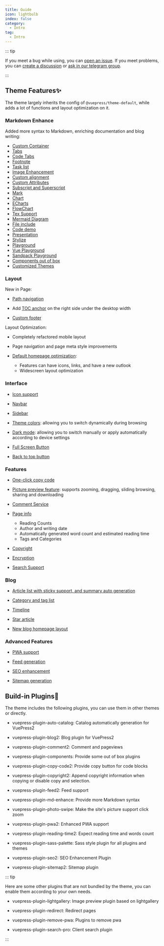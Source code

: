 ```yaml
---
title: Guide
icon: lightbulb
index: false
category:
  - Intro
tag:
  - Intro
---
```


::: tip

If you meet a bug while using, you can [open an issue](https://github.com/vuepress-theme-hope/vuepress-theme-hope/issues). If you meet problems, you can [create a discussion](https://github.com/orgs/vuepress-theme-hope/discussions) or [ask in our telegram group](https://t.me/vuepressthemehope).

:::

## Theme Features✨

The theme largely inherits the config of `@vuepress/theme-default`, while adds a lot of functions and layout optimization on it.

<!-- more -->

### Markdown Enhance

Added more syntax to Markdown, enriching documentation and blog writing:

- [Custom Container](markdown/container.md)
- [Tabs](markdown/tabs.md)
- [Code Tabs](markdown/code-tabs.md)
- [Footnote](markdown/footnote.md)
- [Task list](markdown/tasklist.md)
- [Image Enhancement](markdown/image.md)
- [Custom alignment](markdown/align.md)
- [Custom Attributes](markdown/attrs.md)
- [Subscript and Superscript](markdown/sup-sub.md)
- [Mark](markdown/mark.md)
- [Chart](markdown/chart.md)
- [ECharts](markdown/echarts.md)
- [FlowChart](markdown/flowchart.md)
- [Tex Support](markdown/tex.md)
- [Mermaid Diagram](markdown/mermaid.md)
- [File include](markdown/include.md)
- [Code demo](markdown/demo.md)
- [Presentation](markdown/revealjs.md)
- [Stylize](markdown/stylize.md)
- [Playground](markdown/playground.md)
- [Vue Playground](markdown/vue-playground.md)
- [Sandpack Playground](markdown/sandpack.md)
- [Components out of box](markdown/components.md)
- [Customized Themes](interface/code-theme.md)

### Layout

New in Page:

- [Path navigation](layout/breadcrumb.md)

- Add [TOC anchor](layout/page.md#header-list) on the right side under the desktop width

- [Custom footer](layout/footer.md)

Layout Optimization:

- Completely refactored mobile layout
- Page navigation and page meta style improvements
- [Default homepage optimization](layout/home.md):

  - Features can have icons, links, and have a new outlook
  - Widescreen layout optimization

### Interface

- [Icon support](interface/icon.md)

- [Navbar](layout/navbar.md)

- [Sidebar](layout/sidebar.md)

- [Theme colors](interface/theme-color.md): allowing you to switch dynamically during browsing

- [Dark mode](interface/darkmode.md): allowing you to switch manually or apply automatically according to device settings

- [Full Screen Button](interface/others.md#fullscreen-button)

- [Back to top button](interface/others.md#back-to-top-button)

### Features

- [One-click copy code](feature/copy-code.md)

- [Picture preview feature](feature/photo-swipe.md): supports zooming, dragging, sliding browsing, sharing and downloading

- [Comment Service](feature/comment.md)

- [Page info](feature/page-info.md)

  - Reading Counts
  - Author and writing date
  - Automatically generated word count and estimated reading time
  - Tags and Categories

- [Copyright](feature/copyright.md)

- [Encryption](feature/encrypt.md)

- [Search Support](feature/search.md)

### Blog

- [Article list with sticky support, and summary auto generation](blog/intro.md)

- [Category and tag list](blog/category-and-tags.md)

- [Timeline](blog/timeline.md)

- [Star article](blog/article.md)

- [New blog homepage layout](blog/home.md)

### Advanced Features

- [PWA support](advanced/pwa.md)

- [Feed generation](advanced/feed.md)

- [SEO enhancement](advanced/seo.md)

- [Sitemap generation](advanced/sitemap.md)

## Build-in Plugins🧩

The theme includes the following plugins, you can use them in other themes or directly.

- <ProjectLink name="auto-catalog">vuepress-plugin-auto-catalog</ProjectLink>: Catalog automatically generation for VuePress2

- <ProjectLink name="blog2">vuepress-plugin-blog2</ProjectLink>: Blog plugin for VuePress2

- <ProjectLink name="comment2">vuepress-plugin-comment2</ProjectLink>: Comment and pageviews

- <ProjectLink name="components">vuepress-plugin-components</ProjectLink>: Provide some out of box plugins

- <ProjectLink name="copy-code2">vuepress-plugin-copy-code2</ProjectLink>: Provide copy button for code blocks

- <ProjectLink name="copyright2">vuepress-plugin-copyright2</ProjectLink>: Append copyright information when copying or disable copy and selection.

- <ProjectLink name="feed2">vuepress-plugin-feed2</ProjectLink>: Feed support

- <ProjectLink name="md-enhance">vuepress-plugin-md-enhance</ProjectLink>: Provide more Markdown syntax

- <ProjectLink name="photo-swipe">vuepress-plugin-photo-swipe</ProjectLink>: Make the site's picture support click zoom

- <ProjectLink name="pwa2">vuepress-plugin-pwa2</ProjectLink>: Enhanced PWA support

- <ProjectLink name="reading-time2">vuepress-plugin-reading-time2</ProjectLink>: Expect reading time and words count

- <ProjectLink name="sass-palette">vuepress-plugin-sass-palette</ProjectLink>: Sass style plugin for all plugins and themes

- <ProjectLink name="seo2">vuepress-plugin-seo2</ProjectLink>: SEO Enhancement Plugin

- <ProjectLink name="sitemap2">vuepress-plugin-sitemap2</ProjectLink>: Sitemap plugin

::: tip

Here are some other plugins that are not bundled by the theme, you can enable them according to your own needs.

- <ProjectLink name="lightgallery">vuepress-plugin-lightgallery</ProjectLink>: Image preview plugin based on lightgallery

- <ProjectLink name="redirect">vuepress-plugin-redirect</ProjectLink>: Redirect pages

- <ProjectLink name="remove-pwa">vuepress-plugin-remove-pwa</ProjectLink>: Plugins to remove pwa

- <ProjectLink name="search-pro">vuepress-plugin-search-pro</ProjectLink>: Client search plugin

:::
